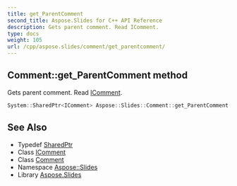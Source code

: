 ```yaml
---
title: get_ParentComment
second_title: Aspose.Slides for C++ API Reference
description: Gets parent comment. Read IComment.
type: docs
weight: 105
url: /cpp/aspose.slides/comment/get_parentcomment/
---
```

## Comment::get_ParentComment method


Gets parent comment. Read [IComment](../../icomment/).

```cpp
System::SharedPtr<IComment> Aspose::Slides::Comment::get_ParentComment() override
```


## See Also

* Typedef [SharedPtr](../../../system/sharedptr/)
* Class [IComment](../../icomment/)
* Class [Comment](../)
* Namespace [Aspose::Slides](../../)
* Library [Aspose.Slides](../../../)

